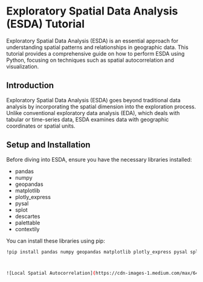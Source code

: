 # Exploratory Spatial Data Analysis (ESDA) Tutorial

Exploratory Spatial Data Analysis (ESDA) is an essential approach for understanding spatial patterns and relationships in geographic data. This tutorial provides a comprehensive guide on how to perform ESDA using Python, focusing on techniques such as spatial autocorrelation and visualization.

## Introduction

Exploratory Spatial Data Analysis (ESDA) goes beyond traditional data analysis by incorporating the spatial dimension into the exploration process. Unlike conventional exploratory data analysis (EDA), which deals with tabular or time-series data, ESDA examines data with geographic coordinates or spatial units.

## Setup and Installation

Before diving into ESDA, ensure you have the necessary libraries installed:

- pandas
- numpy
- geopandas
- matplotlib
- plotly_express
- pysal
- splot
- descartes
- palettable
- contextily

You can install these libraries using pip:

```bash
!pip install pandas numpy geopandas matplotlib plotly_express pysal splot descartes palettable contextily



![Local Spatial Autocorrelation](https://cdn-images-1.medium.com/max/640/1*SZKYsc7pGHC2tzqLwotYrg.png)
